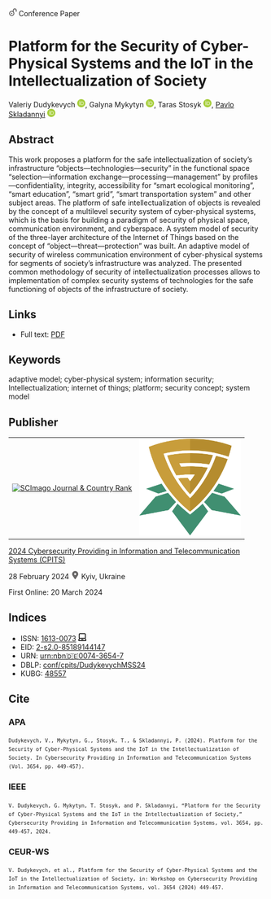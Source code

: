 <img src="/icons/unlock.svg" width="16" height="16"> Conference Paper

# Platform for the Security of Cyber-Physical Systems and the IoT in the Intellectualization of Society

Valeriy Dudykevych <a href="https://orcid.org/0000-0001-8827-9920" target="_blank"><img src="/icons/orcid.svg" width="16" height="16"></a>,
Galyna Mykytyn <a href="https://orcid.org/0000-0003-4275-8285" target="_blank"><img src="/icons/orcid.svg" width="16" height="16"></a>,
Taras Stosyk <a href="https://orcid.org/0000-0001-7896-9792" target="_blank"><img src="/icons/orcid.svg" width="16" height="16"></a>,
<a href="/">Pavlo Skladannyi</a> <a href="https://orcid.org/0000-0002-7775-6039" target="_blank"><img src="/icons/orcid.svg" width="16" height="16"></a>

## Abstract

This work proposes a platform for the safe intellectualization of society’s infrastructure “objects—technologies—security” in the functional space “selection—information exchange—processing—management” by profiles—confidentiality, integrity, accessibility for “smart ecological monitoring”, “smart education”, “smart grid”, “smart transportation system” and other subject areas. The platform of safe intellectualization of objects is revealed by the concept of a multilevel security system of cyber-physical systems, which is the basis for building a paradigm of security of physical space, communication environment, and cyberspace. A system model of security of the three-layer architecture of the Internet of Things based on the concept of “object—threat—protection” was built. An adaptive model of security of wireless communication environment of cyber-physical systems for segments of society’s infrastructure was analyzed. The presented common methodology of security of intellectualization processes allows to implementation of complex security systems of technologies for the safe functioning of objects of the infrastructure of society.

## Links

* Full text: [PDF](https://ceur-ws.org/Vol-3654/short13.pdf)

## Keywords

adaptive model; cyber-physical system; information security; Intellectualization; internet of things; platform; security concept; system model

## Publisher

<table>
<tr>
<td>
<a href="https://www.scimagojr.com/journalsearch.php?q=21100218356&amp;tip=sid&amp;exact=no" title="SCImago Journal &amp; Country Rank"><img border="0" src="https://www.scimagojr.com/journal_img.php?id=21100218356" alt="SCImago Journal &amp; Country Rank"  /></a>
</td>
<td style="text-align: left;">
<a href="https://cpits.kubg.edu.ua/"><img src="/icons/cpits.svg" width="200"></a>
</td>
</tr>
</table>

[2024 Cybersecurity Providing in Information and Telecommunication Systems (CPITS)](https://ceur-ws.org/Vol-3654/)

28 February 2024 <img src="/icons/location-pin.svg" width="16" height="16"> Kyiv, Ukraine

First Online: 20 March 2024

## Indices

* ISSN: [1613-0073](https://portal.issn.org/resource/ISSN/1613-0073) <img src="/icons/online.svg" width="16" height="16">
* EID: [2-s2.0-85189144147](http://www.scopus.com/record/display.url?origin=inward&eid=2-s2.0-85189144147)
* URN: [urn:nbn:de:0074-3654-7](https://nbn-resolving.org/xml/urn:nbn:de:0074-3654-7)
* DBLP: [conf/cpits/DudykevychMSS24](https://dblp.org/rec/conf/cpits/DudykevychMSS24)
* KUBG: [48557](http://elibrary.kubg.edu.ua/id/eprint/48557/)

## Cite

### APA

<small>`Dudykevych, V., Mykytyn, G., Stosyk, T., & Skladannyi, P. (2024). Platform for the Security of Cyber-Physical Systems and the IoT in the Intellectualization of Society. In Cybersecurity Providing in Information and Telecommunication Systems (Vol. 3654, pp. 449-457).`</small>

### IEEE

<small>`V. Dudykevych, G. Mykytyn, T. Stosyk, and P. Skladannyi, “Platform for the Security of Cyber-Physical Systems and the IoT in the Intellectualization of Society,” Cybersecurity Providing in Information and Telecommunication Systems, vol. 3654, pp. 449-457, 2024.`</small>

### CEUR-WS

<small>`V. Dudykevych, et al., Platform for the Security of Cyber-Physical Systems and the IoT in the Intellectualization of Society, in: Workshop on Cybersecurity Providing in Information and Telecommunication Systems, vol. 3654 (2024) 449-457.`</small>